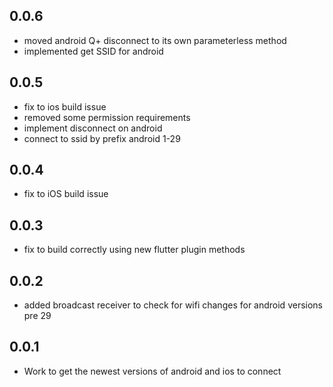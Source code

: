 ## 0.0.6

- moved android Q+ disconnect to its own parameterless method
- implemented get SSID for android

## 0.0.5

- fix to ios build issue
- removed some permission requirements
- implement disconnect on android
- connect to ssid by prefix android 1-29

## 0.0.4

- fix to iOS build issue

## 0.0.3

- fix to build correctly using new flutter plugin methods

## 0.0.2

- added broadcast receiver to check for wifi changes for android versions pre 29

## 0.0.1

- Work to get the newest versions of android and ios to connect
